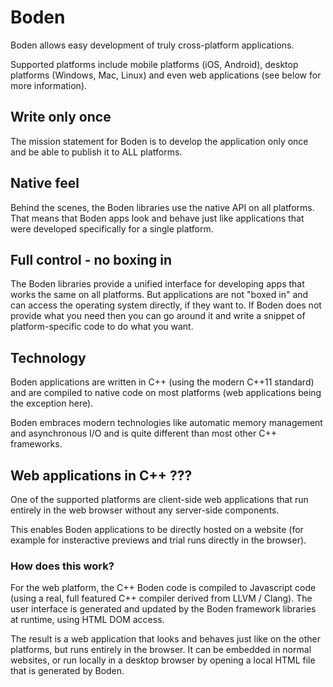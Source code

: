 # Boden

Boden allows easy development of truly cross-platform applications.

Supported platforms include mobile platforms (iOS, Android), desktop platforms (Windows, Mac, Linux) and even
web applications (see below for more information).

## Write only once

The mission statement for Boden is to develop the application only once and be able to publish it to ALL platforms.

## Native feel

Behind the scenes, the Boden libraries use the native API on all platforms. That means that Boden apps look and behave
just like applications that were developed specifically for a single platform.

## Full control - no boxing in

The Boden libraries provide a unified interface for developing apps that works the same on all platforms. But
applications are not "boxed in" and can access the operating system directly, if they want to. If Boden does not
provide what you need then you can go around it and write a snippet of platform-specific code to do what you want.

## Technology

Boden applications are written in C++ (using the modern C++11 standard) and are compiled to native code
on most platforms (web applications being the exception here).

Boden embraces modern technologies like automatic memory management and asynchronous I/O and is quite different
than most other C++ frameworks.

## Web applications in C++ ???

One of the supported platforms are client-side web applications that run entirely in the web browser without any server-side
components.

This enables Boden applications to be directly hosted on a website (for example for insteractive previews and trial runs directly
in the browser).

### How does this work?

For the web platform, the C++ Boden code is compiled to Javascript code (using a real, full featured C++ compiler derived from LLVM / Clang).
The user interface is generated and updated by the Boden framework libraries at runtime, using HTML DOM access.

The result is a web application that looks and behaves just like on the other platforms, but runs entirely in the browser.
It can be embedded in normal websites, or run locally in a desktop browser by opening a local HTML file that is
generated by Boden.





